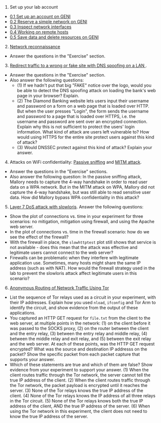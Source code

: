 1. Set up your lab account
  * [0.1 Set up an account on GENI](https://github.com/ffund/tcp-ip-essentials/blob/master/lab0/1-1-setup-account.md)
  * [0.2 Reserve a simple network on GENI](https://github.com/ffund/tcp-ip-essentials/blob/master/lab0/1-2-reserve-and-login.md)
  * [0.3 Inspect network interfaces](https://github.com/ffund/tcp-ip-essentials/blob/master/lab0/1-3-network-interfaces.md)
  * [0.4 Working on remote hosts](https://github.com/ffund/tcp-ip-essentials/blob/master/lab0/1-4-working-on-remote-hosts.md)
  * [0.5 Save data and delete resources on GENI](https://github.com/ffund/tcp-ip-essentials/blob/master/lab0/1-5-delete-resources.md)
2. [Network reconnaissance](https://witestlab.poly.edu/blog/network-reconnaissance-and-vulnerability-assessment/)
  * Answer the questions in the "Exercise" section. 
3. [Redirect traffic to a wrong or fake site with DNS spoofing on a LAN
](https://witestlab.poly.edu/blog/redirect-traffic-to-a-wrong-or-fake-site-with-dns-spoofing-on-a-lan/). 
  * Answer the questions in the "Exercise" section. 
  * Also answer the following questions: 
      * (1) If we hadn't put that big "FAKE" notice over the logo, would you be able to detect the DNS spoofing attack on loading the bank's web page in your browser? Explain. 
      * (2) The Diamond Banking website lets users input their username and password on a form on a web page that is loaded over HTTP. But when the user presses "Login", the form sends the username and password to a page that is loaded over HTTPS, i.e. the username and password are sent over an encrypted connection. Explain why this is not sufficient to protect the users' login information. What kind of attack are users left vulnerable to? How would using HTTPS for the entire site protect users against this kind of attack? 
      * (3) Would DNSSEC protect against this kind of attack? Explain your answer.
4. Attacks on WiFi confidentiality: [Passive sniffing](https://witestlab.poly.edu/blog/passive-sniffing-in-802-11-networks/) and [MITM attack](https://witestlab.poly.edu/blog/conduct-a-simple-man-in-the-middle-attack-on-a-wifi-hotspot/). 
  * Answer the questions in the "Exercise" sections.
  * Also answer the following question: In the passive sniffing attack, Mallory needs to capture the 4-way handshake in order to read user data on a WPA network. But in the MITM attack on WPA, Mallory did not capture the 4-way handshake, but was still able to read sensitive user data. How did Mallory bypass WPA confidentiality in this attack?
5. [Layer 7 DoS attack with slowloris](https://witestlab.poly.edu/blog/slowloris/). Answer the following questions:
  * Show the plot of connections vs. time in your experiment for three scenarios: no mitigation, mitigation using firewall, and using the Apache web server.
  * In the plot of connections vs. time in the firewall scenario: how do we see the effect of the firewall? 
  * With the firewall in place, the `slowhttptest` plot still shows that service is not available - does this mean that the attack was effective and legitimate users cannot connect to the web server?
  * Firewalls can be problematic when they interfere with legitimate application use. Sometimes, many hosts might share the same IP address (such as with NAT). How would the firewall strategy used in the lab to prevent the slowloris attack affect legitimate users in this scenario?
6. [Anonymous Routing of Network Traffic Using Tor](https://witestlab.poly.edu/blog/anonymous-routing-of-network-traffic-using-tor/)
  * List the sequence of Tor relays used as a circuit in your experiment, with their IP addresses. Explain how you used `nload`, `ifconfig` and Tor Arm to identify the circuit, and show evidence from the output of these applications.
  * You captured an HTTP GET request for `file.txt` from the client to the web server, at multiple points in the network: (1) on the client before it was passed to the SOCKS proxy, (2) on the router between the client and the entry relay, (3) between the entry relay and middle relay, (4) between the middle relay and exit relay, and (5) between the exit relay and the web server. At each of these points, was the HTTP GET request encrypted? What was the source and destination IP addresss on the packet? Show the specific packet from each packet capture that supports your answer.
  * Which of these statements are true and which of them are false? Show evidence from your experiment to support your answer. (1) When the client routes traffic through the Tor network, the server cannot tell the true IP address of the client. (2) When the client routes traffic through the Tor network, the packet payload is encrypted until it reaches the server. (3) None of the Tor relays knows the true IP address of the client. (4) None of the Tor relays knows the IP address of all three relays in the Tor circuit. (5) None of the Tor relays knows both the true IP address of the client, AND the true IP address of the server. (6) When using the Tor network in this experiment, the client does not need to know the true IP address of the server.


